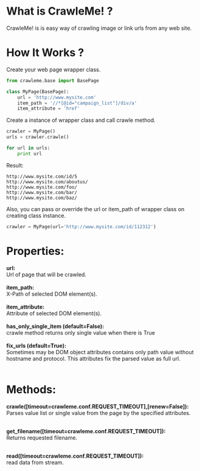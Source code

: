# What is CrawleMe! ?

CrawleMe! is is easy way of crawling image or link urls from any web site.

# How It Works ?
Create your web page wrapper class.
```python
from crawleme.base import BasePage

class MyPage(BasePage):
	url = 'http://www.mysite.com'
	item_path = '//*[@id="campaign_list"]/div/a'
	item_attribute = 'href'
```

Create a instance of wrapper class and call crawle method.
```python
crawler = MyPage()
urls = crawler.crawle()

for url in urls:
	print url
```

Result:
```
http://www.mysite.com/id/5
http://www.mysite.com/aboutus/
http://www.mysite.com/foo/
http://www.mysite.com/bar/
http://www.mysite.com/baz/
```

Also, you can pass or override the url or item_path of wrapper class on creating class instance.
```python
crawler = MyPage(url='http://www.mysite.com/id/112312')
```

# Properties:
**url:** <br />
Url of page that will be crawled. <br/>
<br/>
**item_path:**<br/>
X-Path of selected DOM element(s).
<br/>
<br/>
**item_attribute:**<br/>
Attribute of selected DOM element(s).
<br/>
<br/>
**has_only_single_item (default=False):**<br/>
crawle method returns only single value when there is True
<br/>
<br/>
**fix_urls (default=True):**<br/>
Sometimes may be DOM object attributes contains only path value without hostname and protocol. This attributes fix the parsed value as full url.
<br/>
<br/>

# Methods:
**crawle([timeout=crawleme.conf.REQUEST_TIMEOUT],[renew=False]):**<br/>
Parses value list or single value from the page by the specified attributes.
<br/>
<br/>

**get_filename([timeout=crawleme.conf.REQUEST_TIMEOUT]):**<br/>
Returns requested filename.
<br/>
<br/>

**read([timeout=crawleme.conf.REQUEST_TIMEOUT]):**<br/>
read data from stream.
<br/>
<br/>